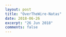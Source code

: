 ```yaml
---
layout: post
title: "OverTheWire-Natas"
date: 2018-06-26
excerpt: "26 Jun 2018"
comments: false
---
```

